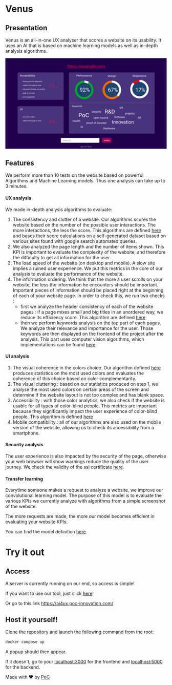 # Venus

## Presentation
Venus is an all-in-one UX analyser that scores a website on its usability.
It uses an AI that is based on machine learning models as well as in-depth analysis algorithms.

![Screenshot](/.github/screen.png)

## Features

We perform more than 10 tests on the website based on powerful Algorithms and Machine Learning models. Thus one analysis can take up to 3 minutes.

#### UX analysis

We made in-depth analysis algorithms to evaluate:

1. The consistency and clutter of a website. Our algorithms scores the website based on the number of the possible user interactions. The more interactions, the less the score. This algorithms are defined [here](https://github.com/AI4UX/2020_PoC/blob/master/back/clutter.py) and bases their score calculations on a self-generated dataset based on various sites found with google search automated queries.
2. We also analyzed the page length and the number of items shown. This KPI is important to evaluate the complexity of the website, and therefore the difficulty to get all information for the user.
3. The load speed of the website (on desktop and mobile). A slow site implies a ruined user experience. We put this metrics in the core of our analysis to evaluate the performance of the website.
4. The information ordering. We think that the more a user scrolls on your website, the less the information he encounters should be important. Important pieces of information should be placed right at the beginning of each of your website page. In order to check this, we run two checks :
     * first we analyze the header consistency of each of the website pages : if a page mixes small and big titles in an unordered way, we reduce its efficiency score. This algorithm are defined [here](https://github.com/AI4UX/2020_PoC/blob/master/back/analysis.py)
     * then we perform keywords analysis on the top part of each pages. We analyze their relevance and importance for the user. Those keywords are then displayed on the frontend of the project after the analysis. This part uses computer vision algorithms, which implementations can be found [here](https://github.com/AI4UX/2020_PoC/blob/master/back/analysis.py)


#### UI analysis

1. The visual coherence in the colors choice. Our algorithm defined [here](https://github.com/AI4UX/2020_PoC/blob/master/back/color.py) produces statistics on the most used colors and evaluates the coherence of this choice based on color complementarity.
2. The visual cluttering : based on our statistics produced on step 1, we analyse the most used colors on certain areas of the screen and determine if the website layout is not too complex and has blank space.
3. Accessibility : with those color analytics, we also check if the website is usable for all types of color-blind people. This metrics are important because they significantly impact the user experience of color-blind people. This algorithm is defined [here](https://github.com/AI4UX/2020_PoC/blob/master/back/color.py)
4. Mobile compatibility : all of our algorithms are also used on the mobile version of the website, allowing us to check its accessibility from a smartphone.


#### Security analysis

The user experience is also impacted by the security of the page, otherwise your web browser will show warnings reduce the quality of the user journey. We check the validity of the ssl certificate [here](https://github.com/AI4UX/2020_PoC/blob/master/back/analysis.py).

#### Transfer learning

Everytime someone makes a request to analyze a website, we improve our convolutional learning model. The purpose of this model is to evaluate the various KPIs we currently analyze with algorithms from a simple screenshot of the website.

The more requests are made, the more our model becomes efficient in evaluating your website KPIs.

You can find the model definition [here](https://github.com/AI4UX/2020_PoC/blob/master/back/models.py).

# Try it out

## Access

A server is currently running on our end, so access is simple!

If you want to use our tool, just click [here](https://ai4ux.poc-innovation.com/)!

Or go to this link https://ai4ux.poc-innovation.com/

## Host it yourself!

Clone the repository and launch the following command from the root:
```bash
docker compose up
```
A popup should then appear.

If it doesn't, go to your [localhost:3000](http://localhost:3000) for the frontend and [localhost:5000](http://localhost:5000) for the backend.

Made with :heart: by [PoC](http://poc-innovation.com)
